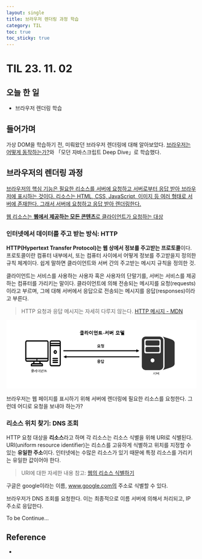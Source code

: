 ```yaml
---
layout: single
title: 브라우저 렌더링 과정 학습
category: TIL
toc: true
toc_sticky: true
---
```


# TIL 23. 11. 02

## 오늘 한 일

- 브라우저 렌더링 학습

## 들어가며

가상 DOM을 학습하기 전, 미뤄왔던 브라우저 렌더링에 대해 알아보았다. [브라우저는 어떻게 동작하는가?](https://d2.naver.com/helloworld/59361)와 「모던 자바스크립트 Deep Dive」로 학습했다.

## 브라우저의 렌더링 과정

<u>브라우저의 핵심 기능은 필요한 리소스를 서버에 요청하고 서버로부터 응답 받아 브라우저에 표시하는 것이다. 리소스는 HTML, CSS, JavaScript, 이미지 등 여러 형태로 서버에 존재한다. 그래서 서버에 요청하고 응답 받아 렌더링한다.</u> 

<u>웹 리소스는 **웹에서 제공하는 모든 콘텐츠**로 클라이언트가 요청하는 대상</u>

### 인터넷에서 데이터를 주고 받는 방식: HTTP

**HTTP(Hypertext Transfer Protocol)는 웹 상에서 정보를 주고받는 프로토콜**이다. 프로토콜이란 컴퓨터 내부에서, 또는 컴퓨터 사이에서 어떻게 정보를 주고받을지 정의한 규칙 체계이다. 쉽게 말하면 클라이언트와 서버 간의 주고받는 메시지 규칙을 정의한 것.

클라이언트는 서비스를 사용하는 사용자 혹은 사용자의 단말기를, 서버는 서비스를 제공하는 컴퓨터를 가리키는 말이다. 클라이언트에 의해 전송되는 메시지를 요청(requests)이라고 부르며, 그에 대해 서버에서 응답으로 전송되는 메시지를 응답(responses)이라고 부른다.

> HTTP 요청과 응답 메시지는 자세히 다루지 않는다. [HTTP 메시지 - MDN](https://developer.mozilla.org/ko/docs/Web/HTTP/Overview#http_%EB%A9%94%EC%8B%9C%EC%A7%80)

![image-20231102180033864](../assets/images/2023-11-02-231102TIL/image-20231102180033864.png)

브라우저는 웹 페이지를 표시하기 위해 서버에 렌더링에 필요한 리소스를 요청한다. 그런데 어디로 요청을 보내야 하는가?

### 리소스 위치 찾기: DNS 조회

HTTP 요청 대상을 **리소스**라고 하며 각 리소스는 리소스 식별을 위해 URI로 식별된다. URI(uniform resource identifier)는 리소스를 고유하게 식별하고 위치를 지정할 수 있는 **유일한 주소**이다. 인터넷에는 수많은 리소스가 있기 때문에 특정 리소스를 가리키는 유일한 값이어야 한다. 

> URI에 대한 자세한 내용 참고: [웹의 리소스 식별하기](https://developer.mozilla.org/ko/docs/Web/HTTP/Basics_of_HTTP/Identifying_resources_on_the_Web)

구글은 google이라는 이름, www.google.com의 주소로 식별할 수 있다. 

브라우저가 DNS 조회를 요청한다. 이는 최종적으로 이름 서버에 의해서 처리되고, IP 주소로 응답한다.



To be Continue...







## Reference

- 
